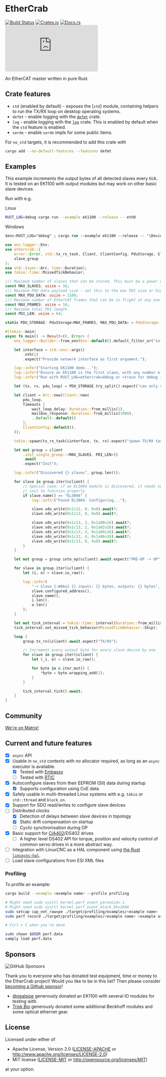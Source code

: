 # EtherCrab

[![Build Status](https://circleci.com/gh/ethercrab-rs/ethercrab/tree/master.svg?style=shield)](https://circleci.com/gh/ethercrab-rs/ethercrab/tree/master)
[![Crates.io](https://img.shields.io/crates/v/ethercrab.svg)](https://crates.io/crates/ethercrab)
[![Docs.rs](https://docs.rs/ethercrab/badge.svg)](https://docs.rs/ethercrab)
[![Matrix chat](https://img.shields.io/matrix/ethercrab:matrix.org)](https://matrix.to/#/#ethercrab:matrix.org)

An EtherCAT master written in pure Rust.

## Crate features

- `std` (enabled by default) - exposes the [`std`] module, containing helpers to run the TX/RX
  loop on desktop operating systems.
- `defmt` - enable logging with the [`defmt`](https://docs.rs/defmt) crate.
- `log` - enable logging with the [`log`](https://docs.rs/log) crate. This is enabled by default
  when the `std` feature is enabled.
- `serde` - enable `serde` impls for some public items.

For `no_std` targets, it is recommended to add this crate with

```bash
cargo add --no-default-features --features defmt
```

## Examples

This example increments the output bytes of all detected slaves every tick. It is tested on an
EK1100 with output modules but may work on other basic slave devices.

Run with e.g.

Linux

```bash
RUST_LOG=debug cargo run --example ek1100 --release -- eth0
```

Windows

```ps
$env:RUST_LOG="debug" ; cargo run --example ek1100 --release -- '\Device\NPF_{FF0ACEE6-E8CD-48D5-A399-619CD2340465}'
```

```rust
use env_logger::Env;
use ethercrab::{
    error::Error, std::tx_rx_task, Client, ClientConfig, PduStorage, SlaveGroup, Timeouts,
    slave_group
};
use std::{sync::Arc, time::Duration};
use tokio::time::MissedTickBehavior;

/// Maximum number of slaves that can be stored. This must be a power of 2 greater than 1.
const MAX_SLAVES: usize = 16;
/// Maximum PDU data payload size - set this to the max PDI size or higher.
const MAX_PDU_DATA: usize = 1100;
/// Maximum number of EtherCAT frames that can be in flight at any one time.
const MAX_FRAMES: usize = 16;
/// Maximum total PDI length.
const PDI_LEN: usize = 64;

static PDU_STORAGE: PduStorage<MAX_FRAMES, MAX_PDU_DATA> = PduStorage::new();

#[tokio::main]
async fn main() -> Result<(), Error> {
    env_logger::Builder::from_env(Env::default().default_filter_or("info")).init();

    let interface = std::env::args()
        .nth(1)
        .expect("Provide network interface as first argument.");

    log::info!("Starting EK1100 demo...");
    log::info!("Ensure an EK1100 is the first slave, with any number of modules connected after");
    log::info!("Run with RUST_LOG=ethercrab=debug or =trace for debug information");

    let (tx, rx, pdu_loop) = PDU_STORAGE.try_split().expect("can only split once");

    let client = Arc::new(Client::new(
        pdu_loop,
        Timeouts {
            wait_loop_delay: Duration::from_millis(2),
            mailbox_response: Duration::from_millis(1000),
            ..Default::default()
        },
        ClientConfig::default(),
    ));

    tokio::spawn(tx_rx_task(&interface, tx, rx).expect("spawn TX/RX task"));

    let mut group = client
        .init_single_group::<MAX_SLAVES, PDI_LEN>()
        .await
        .expect("Init");

    log::info!("Discovered {} slaves", group.len());

    for slave in group.iter(&client) {
        // Special case: if an EL3004 module is discovered, it needs some specific config during
        // init to function properly
        if slave.name() == "EL3004" {
            log::info!("Found EL3004. Configuring...");

            slave.sdo_write(0x1c12, 0, 0u8).await?;
            slave.sdo_write(0x1c13, 0, 0u8).await?;

            slave.sdo_write(0x1c13, 1, 0x1a00u16).await?;
            slave.sdo_write(0x1c13, 2, 0x1a02u16).await?;
            slave.sdo_write(0x1c13, 3, 0x1a04u16).await?;
            slave.sdo_write(0x1c13, 4, 0x1a06u16).await?;
            slave.sdo_write(0x1c13, 0, 4u8).await?;
        }
    }

    let mut group = group.into_op(&client).await.expect("PRE-OP -> OP");

    for slave in group.iter(&client) {
        let (i, o) = slave.io_raw();

        log::info!(
            "-> Slave {:#06x} {} inputs: {} bytes, outputs: {} bytes",
            slave.configured_address(),
            slave.name(),
            i.len(),
            o.len()
        );
    }

    let mut tick_interval = tokio::time::interval(Duration::from_millis(5));
    tick_interval.set_missed_tick_behavior(MissedTickBehavior::Skip);

    loop {
        group.tx_rx(&client).await.expect("TX/RX");

        // Increment every output byte for every slave device by one
        for slave in group.iter(&client) {
            let (_i, o) = slave.io_raw();

            for byte in o.iter_mut() {
                *byte = byte.wrapping_add(1);
            }
        }

        tick_interval.tick().await;
    }
}
```

## Community

[We're on Matrix!](https://matrix.to/#/#ethercrab:matrix.org)

## Current and future features

- [x] `async` API
- [x] Usable in `no_std` contexts with no allocator required, as long as an `async` executor is available.
  - [x] Tested with [Embassy](https://embassy.dev)
  - [ ] Tested with [RTIC](https://rtic.rs/2/book/en/)
- [x] Autoconfigure slaves from their EEPROM (SII) data during startup
  - [x] Supports configuration using CoE data
- [x] Safely usable in multi-threaded Linux systems with e.g. `tokio` or `std::thread` and
      `block_on`.
- [x] Support for SDO read/writes to configure slave devices
- [ ] Distributed clocks
  - [x] Detection of delays between slave devices in topology
  - [x] Static drift compensation on startup
  - [ ] Cyclic synchronisation during OP
- [x] Basic support for [CiA402](https://www.can-cia.org/can-knowledge/canopen/cia402/)/DS402 drives
  - [ ] A higher level DS402 API for torque, position and velocity control of common servo drives in
        a more abstract way.
- [ ] Integration with LinuxCNC as a HAL component using
      [the Rust `linuxcnc-hal`](https://github.com/jamwaffles/linuxcnc-hal-rs).
- [ ] Load slave configurations from ESI XML files

### Profiling

To profile an example:

```bash
cargo build --example <example name> --profile profiling

# Might need sudo sysctl kernel.perf_event_paranoid=-1
# Might need sudo sysctl kernel.perf_event_mlock_kb=2048
sudo setcap cap_net_raw=pe ./target/profiling/examples/<example name>
sudo perf record ./target/profiling/examples/<example name> <example args>

# Ctrl + C when you're done

sudo chown $USER perf.data
samply load perf.data
```

## Sponsors

![GitHub Sponsors](https://img.shields.io/github/sponsors/jamwaffles)

Thank you to everyone who has donated test equipment, time or money to the EtherCrab project! Would
you like to be in this list? Then please consider
[becoming a Github sponsor](https://github.com/sponsors/jamwaffles)!

- [@nealsjoe](https://twitter.com/nealsjoe) generously donated an EK1100 with several IO modules for
  testing with.
- [Trisk Bio](https://triskbio.com/) generously donated some additional Beckhoff modules and some
  optical ethernet gear.

## License

Licensed under either of

- Apache License, Version 2.0 ([LICENSE-APACHE](LICENSE-APACHE) or
  http://www.apache.org/licenses/LICENSE-2.0)
- MIT license ([LICENSE-MIT](LICENSE-MIT) or http://opensource.org/licenses/MIT)

at your option.
